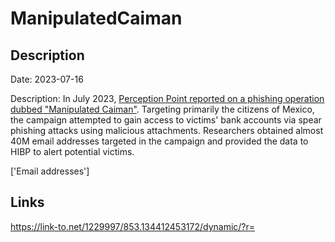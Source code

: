 # ManipulatedCaiman

## Description

Date: 2023-07-16

Description:
In July 2023, <a href="https://perception-point.io/blog/manipulated-caiman-the-sophisticated-snare-of-mexicos-banking-predators-technical-edition/" target="_blank" rel="noopener">Perception Point reported on a phishing operation dubbed &quot;Manipulated Caiman&quot;</a>. Targeting primarily the citizens of Mexico, the campaign attempted to gain access to victims' bank accounts via spear phishing attacks using malicious attachments. Researchers obtained almost 40M email addresses targeted in the campaign and provided the data to HIBP to alert potential victims.


['Email addresses']

## Links

https://link-to.net/1229997/853.134412453172/dynamic/?r=